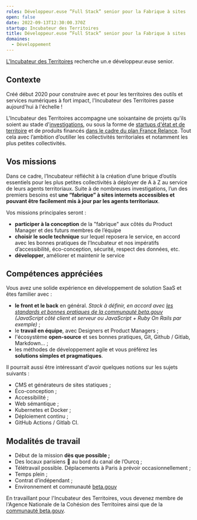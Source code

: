 ```yaml
---
roles: Développeur.euse ”Full Stack” senior pour la Fabrique à sites
open: false
date: 2022-09-13T12:30:00.370Z
startup: Incubateur des Territoires
title: Développeur.euse ”Full Stack” senior pour la Fabrique à sites
domaines:
  - Développement
---
```


[L'Incubateur des Territoires](https://incubateur.anct.gouv.fr/) recherche un.e développeur.euse senior.

## Contexte

Créé début 2020 pour construire avec et pour les territoires des outils et services numériques à fort impact, l'Incubateur des Territoires passe aujourd'hui à l'échelle !

L'Incubateur des Territoires accompagne une soixantaine de projets qu'ils soient au stade d'[investigations](https://incubateur.anct.gouv.fr/investigations/), ou sous la forme de [startups d'état et de territoire](https://incubateur.anct.gouv.fr/offre/incubateur-services-numeriques) et de produits financés [dans le cadre du plan France Relance](https://incubateur.anct.gouv.fr/services).
Tout cela avec l’ambition d’outiller les collectivités territoriales et notamment les plus petites collectivités.

## Vos missions 

Dans ce cadre, l’Incubateur réfléchit à la création d’une brique d’outils essentiels pour les plus petites collectivités à déployer de A à Z au service de leurs agents territoriaux. Suite à de nombreuses investigations, l’un des premiers besoins est **une “fabrique” à sites internets accessibles et pouvant être facilement mis à jour par les agents territoriaux**.

Vos missions principales seront : 

- **participer à la conception** de la "fabrique" aux côtés du Product Manager et des futurs membres de l’équipe
- **choisir le socle technique** sur lequel reposera le service, en accord avec les bonnes pratiques de l’Incubateur et nos impératifs d’accessibilité, éco-conception, sécurité, respect des données, etc.
- **développer**, améliorer et maintenir le service

## Compétences appréciées

Vous avez une solide expérience en développement de solution SaaS et êtes familier avec :

- **le front et le back** en général. *Stack à définir, en accord avec [les standards et bonnes pratiques de la communauté beta.gouv](https://doc.incubateur.net/communaute/gerer-sa-startup-detat-ou-de-territoires-au-quotidien/je-fais-des-choix-technologique) (JavaScript côté client et serveur ou JavaScript + Ruby On Rails par exemple)* ;
- le **travail en équipe**, avec Designers et Product Managers ;
- l'écosystème **open-source** et ses bonnes pratiques, Git, Github / Gitlab, Markdown… ;
- les méthodes de développement agile et vous préférez les **solutions simples et pragmatiques**.

Il pourrait aussi être intéressant d'avoir quelques notions sur les sujets suivants :

- CMS et générateurs de sites statiques ;
- Éco-conception ;
- Accessibilité ;
- Web sémantique ;
- Kubernetes et Docker ;
- Déploiement continu ;
- GitHub Actions / Gitlab CI.

## Modalités de travail

- Début de la mission **dès que possible ;**
- Des locaux parisiens 🤩 au bord du canal de l’Ourcq ;
- Télétravail possible. Déplacements à Paris à prévoir occasionnellement ;
- Temps plein ;
- Contrat d’indépendant ;
- Environnement et communauté [beta.gouv](https://doc.incubateur.net/communaute/je-ne-travaille-pas-chez-beta.gouv/guide-pour-les-candidat-e-s)

En travaillant pour l'Incubateur des Territoires, vous devenez membre de l'Agence Nationale de la Cohésion des Territoires ainsi que de la [communauté beta.gouv](https://doc.incubateur.net/communaute/travailler-a-beta-gouv/bienvenue).

